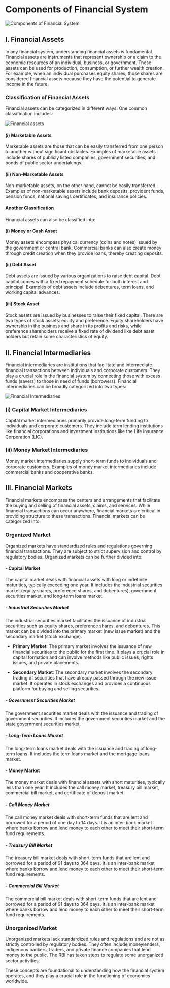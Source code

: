 # Components of Financial System

![Components of Financial System](image-2.png)

## I. Financial Assets

In any financial system, understanding financial assets is fundamental. Financial assets are instruments that represent ownership or a claim to the economic resources of an individual, business, or government. These assets can be used for production, consumption, or further wealth creation. For example, when an individual purchases equity shares, those shares are considered financial assets because they have the potential to generate income in the future.

### Classification of Financial Assets

Financial assets can be categorized in different ways. One common classification includes:

![Financial assets](<WhatsApp Image 2023-09-22 at 22.37.48.jpg>)

#### (i) Marketable Assets

Marketable assets are those that can be easily transferred from one person to another without significant obstacles. Examples of marketable assets include shares of publicly listed companies, government securities, and bonds of public sector undertakings.

#### (ii) Non-Marketable Assets

Non-marketable assets, on the other hand, cannot be easily transferred. Examples of non-marketable assets include bank deposits, provident funds, pension funds, national savings certificates, and insurance policies.

#### Another Classification

Financial assets can also be classified into:

#### (i) Money or Cash Asset

Money assets encompass physical currency (coins and notes) issued by the government or central bank. Commercial banks can also create money through credit creation when they provide loans, thereby creating deposits.

#### (ii) Debt Asset

Debt assets are issued by various organizations to raise debt capital. Debt capital comes with a fixed repayment schedule for both interest and principal. Examples of debt assets include debentures, term loans, and working capital advances.

#### (iii) Stock Asset

Stock assets are issued by businesses to raise their fixed capital. There are two types of stock assets: equity and preference. Equity shareholders have ownership in the business and share in its profits and risks, while preference shareholders receive a fixed rate of dividend like debt asset holders but retain some characteristics of equity.

## II. Financial Intermediaries

Financial intermediaries are institutions that facilitate and intermediate financial transactions between individuals and corporate customers. They play a crucial role in the financial system by connecting those with excess funds (savers) to those in need of funds (borrowers). Financial intermediaries can be broadly categorized into two types:

![Financial Intermediaries](<WhatsApp Image 2023-09-22 at 22.37.49.jpg>)

### (i) Capital Market Intermediaries

Capital market intermediaries primarily provide long-term funding to individuals and corporate customers. They include term lending institutions like financial corporations and investment institutions like the Life Insurance Corporation (LIC).

### (ii) Money Market Intermediaries

Money market intermediaries supply short-term funds to individuals and corporate customers. Examples of money market intermediaries include commercial banks and cooperative banks.

## III. Financial Markets

Financial markets encompass the centers and arrangements that facilitate the buying and selling of financial assets, claims, and services. While financial transactions can occur anywhere, financial markets are critical in providing structure to these transactions. Financial markets can be categorized into:

### Organized Market

Organized markets have standardized rules and regulations governing financial transactions. They are subject to strict supervision and control by regulatory bodies. Organized markets can be further divided into:

#### - Capital Market

The capital market deals with financial assets with long or indefinite maturities, typically exceeding one year. It includes the industrial securities market (equity shares, preference shares, and debentures), government securities market, and long-term loans market.

##### - Industrial Securities Market

The industrial securities market facilitates the issuance of industrial securities such as equity shares, preference shares, and debentures. This market can be divided into the primary market (new issue market) and the secondary market (stock exchange).

- **Primary Market**: The primary market involves the issuance of new financial securities to the public for the first time. It plays a crucial role in capital formation and can involve methods like public issues, rights issues, and private placements.

- **Secondary Market**: The secondary market involves the secondary trading of securities that have already passed through the new issue market. It operates in stock exchanges and provides a continuous platform for buying and selling securities.

##### - Government Securities Market

The government securities market deals with the issuance and trading of government securities. It includes the government securities market and the state government securities market.

##### - Long-Term Loans Market

The long-term loans market deals with the issuance and trading of long-term loans. It includes the term loans market and the mortgage loans market.


#### - Money Market

The money market deals with financial assets with short maturities, typically less than one year. It includes the call money market, treasury bill market, commercial bill market, and certificate of deposit market.

##### - Call Money Market

The call money market deals with short-term funds that are lent and borrowed for a period of one day to 14 days. It is an inter-bank market where banks borrow and lend money to each other to meet their short-term fund requirements.


##### - Treasury Bill Market

The treasury bill market deals with short-term funds that are lent and borrowed for a period of 91 days to 364 days. It is an inter-bank market where banks borrow and lend money to each other to meet their short-term fund requirements.


##### - Commercial Bill Market

The commercial bill market deals with short-term funds that are lent and borrowed for a period of 91 days to 364 days. It is an inter-bank market where banks borrow and lend money to each other to meet their short-term fund requirements.



### Unorganized Market

Unorganized markets lack standardized rules and regulations and are not as strictly controlled by regulatory bodies. They often include moneylenders, indigenous bankers, traders, and private finance companies that lend money to the public. The RBI has taken steps to regulate some unorganized sector activities.

These concepts are foundational to understanding how the financial system operates, and they play a crucial role in the functioning of economies worldwide.

